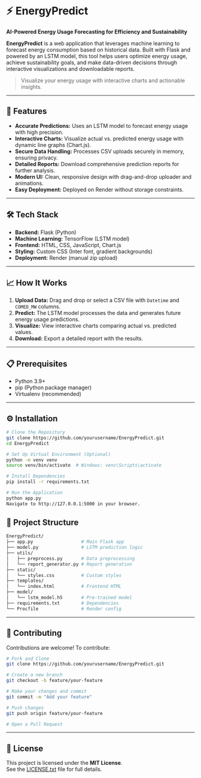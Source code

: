 # ⚡ EnergyPredict  
**AI-Powered Energy Usage Forecasting for Efficiency and Sustainability**

**EnergyPredict** is a web application that leverages machine learning to forecast energy consumption based on historical data. Built with Flask and powered by an LSTM model, this tool helps users optimize energy usage, achieve sustainability goals, and make data-driven decisions through interactive visualizations and downloadable reports.

> Visualize your energy usage with interactive charts and actionable insights.

---

## 🚀 Features

- **Accurate Predictions:** Uses an LSTM model to forecast energy usage with high precision.
- **Interactive Charts:** Visualize actual vs. predicted energy usage with dynamic line graphs (Chart.js).
- **Secure Data Handling:** Processes CSV uploads securely in memory, ensuring privacy.
- **Detailed Reports:** Download comprehensive prediction reports for further analysis.
- **Modern UI:** Clean, responsive design with drag-and-drop uploader and animations.
- **Easy Deployment:** Deployed on Render without storage constraints.

---

## 🛠️ Tech Stack

- **Backend:** Flask (Python)  
- **Machine Learning:** TensorFlow (LSTM model)  
- **Frontend:** HTML, CSS, JavaScript, Chart.js  
- **Styling:** Custom CSS (Inter font, gradient backgrounds)  
- **Deployment:** Render (manual zip upload)  

---

## 📈 How It Works

1. **Upload Data:** Drag and drop or select a CSV file with `Datetime` and `COMED_MW` columns.
2. **Predict:** The LSTM model processes the data and generates future energy usage predictions.
3. **Visualize:** View interactive charts comparing actual vs. predicted values.
4. **Download:** Export a detailed report with the results.

---

## 📋 Prerequisites

- Python 3.9+
- pip (Python package manager)
- Virtualenv (recommended)

---

## ⚙️ Installation

```bash
# Clone the Repository
git clone https://github.com/yourusername/EnergyPredict.git
cd EnergyPredict

# Set Up Virtual Environment (Optional)
python -m venv venv
source venv/bin/activate  # Windows: venv\Scripts\activate

# Install Dependencies
pip install -r requirements.txt

# Run the Application
python app.py
Navigate to http://127.0.0.1:5000 in your browser.

```

## 📂 Project Structure

```bash
EnergyPredict/
├── app.py                  # Main Flask app
├── model.py                # LSTM prediction logic
├── utils/
│   ├── preprocess.py       # Data preprocessing
│   └── report_generator.py # Report generation
├── static/
│   └── styles.css          # Custom styles
├── templates/
│   └── index.html          # Frontend HTML
├── model/
│   └── lstm_model.h5       # Pre-trained model
├── requirements.txt        # Dependencies
└── Procfile                # Render config
```

---

## 🤝 Contributing

Contributions are welcome!
To contribute:

```bash
# Fork and Clone
git clone https://github.com/yourusername/EnergyPredict.git

# Create a new branch
git checkout -b feature/your-feature

# Make your changes and commit
git commit -m "Add your feature"

# Push changes
git push origin feature/your-feature

# Open a Pull Request
```

---

## 📜 License

This project is licensed under the **MIT License**.  
See the [LICENSE.txt](LICENSE.txt) file for full details.

